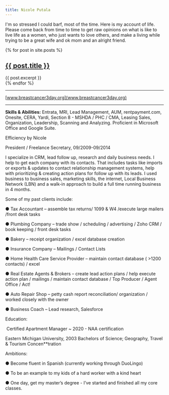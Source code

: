 ```yaml
---
title: Nicole Putala
---
```


I'm so stressed I could barf, most of the time.  Here is my account of life. Please come back from time to time to get raw opinions on what is like to live life as a women, who just wants to love others, and make a living while trying to be a great wife and ok mom and an alright friend.

{% for post in site.posts %}
<article>
    <h2><a href="{{ post.url }}">{{ post.title }}</a></h2>
    {{ post.excerpt }}
</article>
{% endfor %}

<hr>

[www.breastcancer3day.org](www.breastcancer3day.org)

<hr>

**Skills & Abilities:** Entrata, MRI, Lead Management, AUM, rentpayment.com, Onesite, CERA, Yardi, Section 8 - MSHDA / PHC / CMA, Leasing Sales, Organization, Leadership, Scanning and Analyzing. Proficient in Microsoft Office and Google Suite.


 Efficiency by Nicole

President / Freelance Secretary, 09/2009-09/2014

I specialize in CRM, lead follow up, research and daily business needs. I help to get each company with its contacts. That includes tasks like imports or exports & updates to contact relationship management systems, help with prioritizing & creating action plans for follow up with its leads. I used business to business sales, marketing skills, the internet, Local Business Network (LBN) and a walk-in approach to build a full time running business in 4 months.

Some of my past clients include:

● Tax Accountant – assemble tax returns/ 1099 & W4 /execute large mailers /front desk tasks

● Plumbing Company – trade show / scheduling / advertising / Zoho CRM / book keeping / front desk tasks

● Bakery – receipt organization / excel database creation

● Insurance Company – Mailings / Contact Lists

● Home Health Care Service Provider – maintain contact database ( >1200 contacts) / excel

● Real Estate Agents & Brokers – create lead action plans / help execute action plan / mailings / maintain contact database / Top Producer / Agent Office / Act!

● Auto Repair Shop – petty cash report reconciliation/ organization / worked closely with the owner

● Business Coach – Lead research, Salesforce

Education:

​ Certified Apartment Manager ~ 2020 - NAA certification

Eastern Michigan University, 2003 Bachelors of Science; Geography, Travel & Tourism Concen**tration

Ambitions:

●    Become fluent in Spanish (currently working through DuoLingo)

●    To be an example to my kids of a hard worker with a kind heart

●    One day, get my master’s degree - I’ve started and finished all my core classes.
<!--stackedit_data:
eyJoaXN0b3J5IjpbMTcyMjA4MDUwNSw3MDk2MjgwOSwyMTE2ND
kwNzMwXX0=
-->